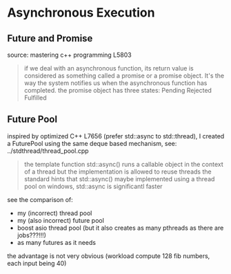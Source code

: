 # Asynchronous Execution

## Future and Promise 

source: mastering c++ programming L5803

> if we deal with an asynchronous function, its return value is considered as
> something called a promise or a promise object. It's the way the system 
> notifies us when the asynchronous function has completed.
> the promise object has three states:
> Pending
> Rejected
> Fulfilled

## Future Pool

inspired by optimized C++ L7656 (prefer std::async to std::thread), 
I created a FuturePool using the same deque based mechanism, see: ../stdthread/thread_pool.cpp

> the template function std::async() runs a callable object in the context
> of a thread but the implementation is allowed to reuse threads
> the standard hints that std::async() maybe implemented using a thread pool
> on windows, std::async is significantl faster

see the comparison of: 

- my (incorrect) thread pool
- my (also incorrect) future pool
- boost asio thread pool (but it also creates as many pthreads as there are jobs???!!!)
- as many futures as it needs

the advantage is not very obvious (workload compute 128 fib numbers, each input being 40)
